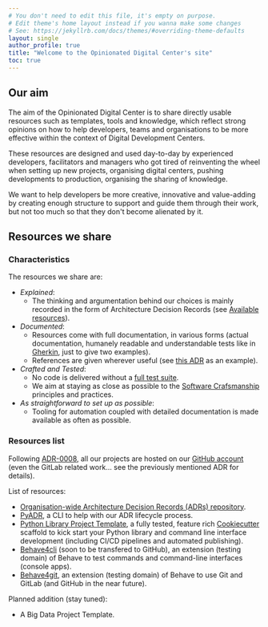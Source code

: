 ```yaml
---
# You don't need to edit this file, it's empty on purpose.
# Edit theme's home layout instead if you wanna make some changes
# See: https://jekyllrb.com/docs/themes/#overriding-theme-defaults
layout: single
author_profile: true
title: "Welcome to the Opinionated Digital Center's site"
toc: true
---
```

## Our aim

The aim of the Opinionated Digital Center is to share directly usable resources such as
templates, tools and knowledge, which reflect strong opinions on how to help
developers, teams and organisations to be more effective within the context of Digital
Development Centers.

These resources are designed and used day-to-day by experienced developers, facilitators
and managers who got tired of reinventing the wheel when setting up new
projects, organising digital centers, pushing developments to production,
organising the sharing of knowledge.

We want to help developers be more creative, innovative and value-adding
by creating enough structure to support and guide them through their work,
but not too much so that they don't become alienated by it.

## Resources we share

### Characteristics

The resources we share are:

* _Explained_:
  * The thinking and argumentation behind our choices is mainly recorded in the form of Architecture
    Decision Records (see [Available resources](#available-resources)).
* _Documented_:
  * Resources come with full documentation, in various forms (actual documentation,
    humanely readable and understandable tests like in
    [Gherkin](https://cucumber.io/docs/gherkin/reference/), just to give two examples).
  * References are given wherever useful (see
    [this ADR](https://github.com/opinionated-digital-center/architecture-decision-records/blob/master/docs/adr/0001-use-markdown-architectural-decision-records.md)
    as an example).
* _Crafted and Tested_:
  * No code is delivered without a
    [full test suite](https://github.com/opinionated-digital-center/python-library-project-generator/blob/master/README.rst#fully-tested-features).
  * We aim at staying as close as possible to the
    [Software Crafsmanship](https://en.wikipedia.org/wiki/Software_craftsmanship)
    principles and practices.
* _As straightforward to set up as possible_:
  * Tooling for automation coupled with detailed documentation is made available
    as often as possible.

### Resources list

Following [ADR-0008](https://github.com/opinionated-digital-center/architecture-decision-records/blob/master/docs/adr/0008-use-github-as-main-hub-for-the-opinionated-digital-center.md),
all our projects are hosted on our
[GitHub account](https://github.com/opinionated-digital-center) (even the GitLab
related work... see the previously mentioned ADR for details).

List of resources:

* [Organisation-wide Architecture Decision Records (ADRs) repository](https://github.com/opinionated-digital-center/architecture-decision-records).
* [PyADR](https://github.com/opinionated-digital-center/pyadr), a CLI to help with our
  ADR lifecycle process.
* [Python Library Project Template](https://github.com/opinionated-digital-center/python-library-project-generator),
  a fully tested, feature rich [Cookiecutter](https://github.com/audreyr/cookiecutter/)
  scaffold to kick start your Python library and command line interface development
  (including CI/CD pipelines and automated publishing).
* [Behave4cli](https://gitlab.com/opinionated-digital-center/behave4cli/) (soon to be
  transfered to GitHub), an extension (testing domain) of Behave to test commands and
  command-line interfaces (console apps).
* [Behave4git](https://github.com/opinionated-digital-center/behave4git), an extension
  (testing domain) of Behave to use Git and GitLab (and GitHub in the near future).

Planned addition (stay tuned):
* A Big Data Project Template.
